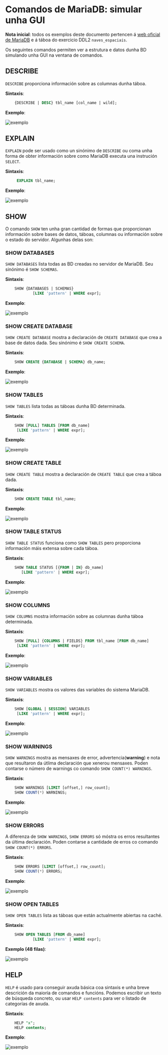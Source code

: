 # Comandos de MariaDB: simular unha GUI

**Nota inicial**: todos os exemplos deste documento pertencen á [web oficial de MariaDB](https://mariadb.com/kb/es/comandos-sql/) e á táboa do exercicio DDL2 `naves_espaciais`.

Os seguintes comandos permiten ver a estrutura e datos dunha BD simulando unha GUI na ventana de comandos.

## DESCRIBE
`DESCRIBE` proporciona información sobre as columnas dunha táboa. 

**Sintaxis**:

```SQL
	{DESCRIBE | DESC} tbl_name [col_name | wild];
```
**Exemplo**:

![exemplo](https://github.com/pmareque/MariaDB-T4-Metauso/blob/master/describe.PNG)

## EXPLAIN
`EXPLAIN` pode ser usado como un sinónimo de `DESCRIBE` ou coma unha forma de obter información sobre como MariaDB executa una instrución `SELECT`.

**Sintaxis**:
```SQL
	 EXPLAIN tbl_name;
```
**Exemplo**:

![exemplo](https://github.com/pmareque/MariaDB-T4-Metauso/blob/master/explain.PNG)

## SHOW
O comando `SHOW` ten unha gran cantidad de formas que proporcionan información sobre bases de datos, táboas, columnas ou información sobre o estado do servidor. Algunhas delas son:

### SHOW DATABASES 
`SHOW DATABASES` lista todas as BD creadas no servidor de MariaDB. Seu sinónimo é `SHOW SCHEMAS`.

**Sintaxis**: 
```SQL
	SHOW {DATABASES | SCHEMAS}
    		[LIKE 'pattern' | WHERE expr];
```
**Exemplo**:

![exemplo](https://github.com/pmareque/MariaDB-T4-Metauso/blob/master/show-databases.PNG)

### SHOW CREATE DATABASE 
`SHOW CREATE DATABASE` mostra a declaración de `CREATE DATABASE` que crea a base de datos dada. Seu sinónimo é `SHOW CREATE SCHEMA`.

**Sintaxis**:
```SQL
	SHOW CREATE {DATABASE | SCHEMA} db_name;
```
**Exemplo**:

![exemplo](https://github.com/pmareque/MariaDB-T4-Metauso/blob/master/show-create-database.PNG)

### SHOW TABLES
`SHOW TABLES` lista todas as táboas dunha BD determinada.

**Sintaxis**: 
```SQL
	SHOW [FULL] TABLES [FROM db_name]
   	 [LIKE 'pattern' | WHERE expr];
```
**Exemplo**:

![exemplo](https://github.com/pmareque/MariaDB-T4-Metauso/blob/master/show-tables.PNG)

### SHOW CREATE TABLE
`SHOW CREATE TABLE` mostra a declaración de `CREATE TABLE` que crea a táboa dada.

**Sintaxis**:
```SQL
	SHOW CREATE TABLE tbl_name;
```
**Exemplo**:

![exemplo](https://github.com/pmareque/MariaDB-T4-Metauso/blob/master/show-create-table.PNG)

### SHOW TABLE STATUS
`SHOW TABLE STATUS` funciona como `SHOW TABLES` pero proporciona información máis extensa sobre cada táboa.

**Sintaxis**:
```SQL
	SHOW TABLE STATUS [{FROM | IN} db_name]
 	   [LIKE 'pattern' | WHERE expr];
```
**Exemplo**:

![exemplo](https://github.com/pmareque/MariaDB-T4-Metauso/blob/master/show-table-status.PNG)

### SHOW COLUMNS
`SHOW COLUMNS` mostra información sobre as columnas dunha táboa determinada. 

**Sintaxis**:
```SQL
	SHOW [FULL] {COLUMNS | FIELDS} FROM tbl_name [FROM db_name]
   	 [LIKE 'pattern' | WHERE expr];
```
**Exemplo**:

![exemplo](https://github.com/pmareque/MariaDB-T4-Metauso/blob/master/show-columns.PNG)

### SHOW VARIABLES
`SHOW VARIABLES` mostra os valores das variables do sistema MariaDB.

**Sintaxis**:
```SQL
	SHOW [GLOBAL | SESSION] VARIABLES
   	 [LIKE 'pattern' | WHERE expr];
```
**Exemplo**:

![exemplo](https://github.com/pmareque/MariaDB-T4-Metauso/blob/master/show-variables.PNG)

### SHOW WARNINGS
`SHOW WARNINGS` mostra as mensaxes de error, advertencia(**warning**) e nota que resultaron da útlima declaración que xenerou mensaxes. Poden contarse o número de warnings co comando `SHOW COUNT(*) WARNINGS`.

**Sintaxis**:
```SQL
	SHOW WARNINGS [LIMIT [offset,] row_count];
	SHOW COUNT(*) WARNINGS;
```
**Exemplo**:

![exemplo](https://github.com/pmareque/MariaDB-T4-Metauso/blob/master/show-warnings.PNG)

### SHOW ERRORS
A diferenza de `SHOW WARNINGS`, `SHOW ERRORS` só móstra os erros resultantes da última declaración. Poden contarse a cantidade de erros co comando `SHOW COUNT(*) ERRORS`.

**Sintaxis**:
```SQL
	SHOW ERRORS [LIMIT [offset,] row_count];
	SHOW COUNT(*) ERRORS;  
```
**Exemplo**:

![exemplo](https://github.com/pmareque/MariaDB-T4-Metauso/blob/master/show-errors.PNG)

### SHOW OPEN TABLES
`SHOW OPEN TABLES`  lista as táboas que están actualmente abiertas na caché.

**Sintaxis**:
```SQL
	SHOW OPEN TABLES [FROM db_name]
    	    [LIKE 'pattern' | WHERE expr];
```
**Exemplo (48 filas)**:

![exemplo](https://github.com/pmareque/MariaDB-T4-Metauso/blob/master/show-open-tables.PNG)

## HELP
`HELP` é usado para conseguir axuda básica coa sintaxis e unha breve descrición da maioría de comandos e funcións. Podemos escribir un texto de búsqueda concreto, ou usar `HELP contents` para ver o listado de categorías de axuda.

**Sintaxis**: 
```SQL
	HELP "x";
	HELP contents;
```

**Exemplo**:

![exemplo](https://github.com/pmareque/MariaDB-T4-Metauso/blob/master/help.PNG)
